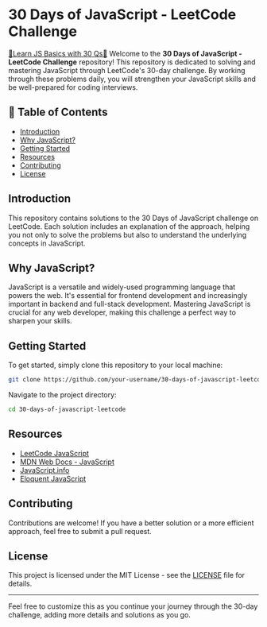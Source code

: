 # 30 Days of JavaScript - LeetCode Challenge

[🎯Learn JS Basics with 30 Qs🎯](https://leetcode.com/studyplan/30-days-of-javascript/)
Welcome to the **30 Days of JavaScript - LeetCode Challenge** repository! This repository is dedicated to solving and mastering JavaScript through LeetCode's 30-day challenge. By working through these problems daily, you will strengthen your JavaScript skills and be well-prepared for coding interviews.

## 📝 Table of Contents

- [Introduction](#introduction)
- [Why JavaScript?](#why-javascript)
- [Getting Started](#getting-started)
- [Resources](#resources)
- [Contributing](#contributing)
- [License](#license)

## Introduction

This repository contains solutions to the 30 Days of JavaScript challenge on LeetCode. Each solution includes an explanation of the approach, helping you not only to solve the problems but also to understand the underlying concepts in JavaScript.

## Why JavaScript?

JavaScript is a versatile and widely-used programming language that powers the web. It's essential for frontend development and increasingly important in backend and full-stack development. Mastering JavaScript is crucial for any web developer, making this challenge a perfect way to sharpen your skills.

## Getting Started

To get started, simply clone this repository to your local machine:

```bash
git clone https://github.com/your-username/30-days-of-javascript-leetcode.git
```

Navigate to the project directory:

```bash
cd 30-days-of-javascript-leetcode
```

## Resources

- [LeetCode JavaScript](https://leetcode.com/studyplan/30-days-of-javascript/)
- [MDN Web Docs - JavaScript](https://developer.mozilla.org/en-US/docs/Web/JavaScript)
- [JavaScript.info](https://javascript.info/)
- [Eloquent JavaScript](https://eloquentjavascript.net/)

## Contributing

Contributions are welcome! If you have a better solution or a more efficient approach, feel free to submit a pull request.

## License

This project is licensed under the MIT License - see the [LICENSE](LICENSE) file for details.

---

Feel free to customize this as you continue your journey through the 30-day challenge, adding more details and solutions as you go.
